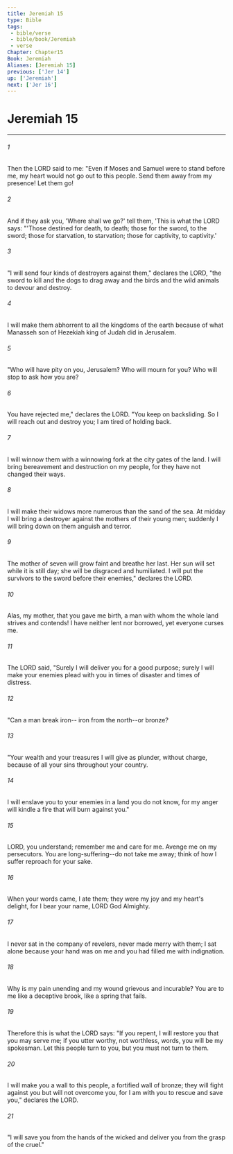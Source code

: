 ```yaml
---
title: Jeremiah 15
type: Bible
tags:
 - bible/verse
 - bible/book/Jeremiah
 - verse
Chapter: Chapter15
Book: Jeremiah
Aliases: [Jeremiah 15]
previous: ['Jer 14']
up: ['Jeremiah']
next: ['Jer 16']
---
```

# Jeremiah 15

***


###### 1 
Then the LORD said to me: "Even if Moses and Samuel were to stand before me, my heart would not go out to this people. Send them away from my presence! Let them go! 

###### 2 
And if they ask you, 'Where shall we go?' tell them, 'This is what the LORD says: "'Those destined for death, to death; those for the sword, to the sword; those for starvation, to starvation; those for captivity, to captivity.' 

###### 3 
"I will send four kinds of destroyers against them," declares the LORD, "the sword to kill and the dogs to drag away and the birds and the wild animals to devour and destroy. 

###### 4 
I will make them abhorrent to all the kingdoms of the earth because of what Manasseh son of Hezekiah king of Judah did in Jerusalem. 

###### 5 
"Who will have pity on you, Jerusalem? Who will mourn for you? Who will stop to ask how you are? 

###### 6 
You have rejected me," declares the LORD. "You keep on backsliding. So I will reach out and destroy you; I am tired of holding back. 

###### 7 
I will winnow them with a winnowing fork at the city gates of the land. I will bring bereavement and destruction on my people, for they have not changed their ways. 

###### 8 
I will make their widows more numerous than the sand of the sea. At midday I will bring a destroyer against the mothers of their young men; suddenly I will bring down on them anguish and terror. 

###### 9 
The mother of seven will grow faint and breathe her last. Her sun will set while it is still day; she will be disgraced and humiliated. I will put the survivors to the sword before their enemies," declares the LORD. 

###### 10 
Alas, my mother, that you gave me birth, a man with whom the whole land strives and contends! I have neither lent nor borrowed, yet everyone curses me. 

###### 11 
The LORD said, "Surely I will deliver you for a good purpose; surely I will make your enemies plead with you in times of disaster and times of distress. 

###### 12 
"Can a man break iron-- iron from the north--or bronze? 

###### 13 
"Your wealth and your treasures I will give as plunder, without charge, because of all your sins throughout your country. 

###### 14 
I will enslave you to your enemies in a land you do not know, for my anger will kindle a fire that will burn against you." 

###### 15 
LORD, you understand; remember me and care for me. Avenge me on my persecutors. You are long-suffering--do not take me away; think of how I suffer reproach for your sake. 

###### 16 
When your words came, I ate them; they were my joy and my heart's delight, for I bear your name, LORD God Almighty. 

###### 17 
I never sat in the company of revelers, never made merry with them; I sat alone because your hand was on me and you had filled me with indignation. 

###### 18 
Why is my pain unending and my wound grievous and incurable? You are to me like a deceptive brook, like a spring that fails. 

###### 19 
Therefore this is what the LORD says: "If you repent, I will restore you that you may serve me; if you utter worthy, not worthless, words, you will be my spokesman. Let this people turn to you, but you must not turn to them. 

###### 20 
I will make you a wall to this people, a fortified wall of bronze; they will fight against you but will not overcome you, for I am with you to rescue and save you," declares the LORD. 

###### 21 
"I will save you from the hands of the wicked and deliver you from the grasp of the cruel." 
